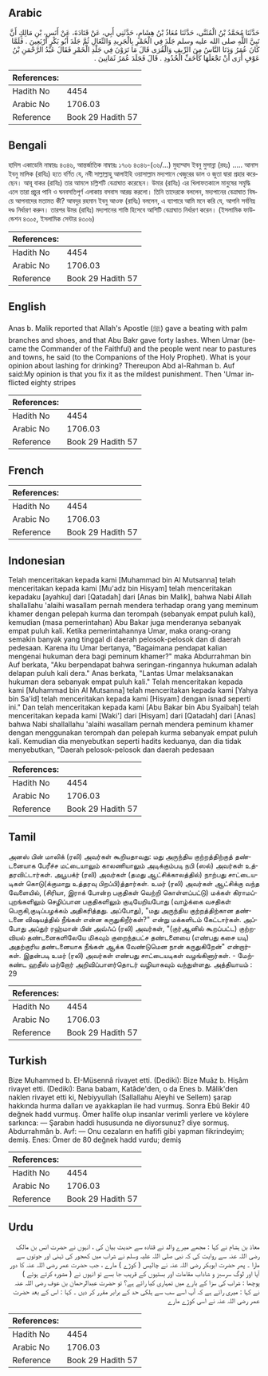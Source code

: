 ## Arabic


<div dir="rtl" lang="ar" style={{fontSize:'larger',backgroundColor:'#f8f9fa',padding:20}}>
حَدَّثَنَا مُحَمَّدُ بْنُ الْمُثَنَّى، حَدَّثَنَا مُعَاذُ بْنُ هِشَامٍ، حَدَّثَنِي أَبِي، عَنْ قَتَادَةَ، عَنْ أَنَسِ، بْنِ مَالِكٍ أَنَّ نَبِيَّ اللَّهِ صلى الله عليه وسلم جَلَدَ فِي الْخَمْرِ بِالْجَرِيدِ وَالنِّعَالِ ثُمَّ جَلَدَ أَبُو بَكْرٍ أَرْبَعِينَ ‏.‏ فَلَمَّا كَانَ عُمَرُ وَدَنَا النَّاسُ مِنَ الرِّيفِ وَالْقُرَى قَالَ مَا تَرَوْنَ فِي جَلْدِ الْخَمْرِ فَقَالَ عَبْدُ الرَّحْمَنِ بْنُ عَوْفٍ أَرَى أَنْ تَجْعَلَهَا كَأَخَفِّ الْحُدُودِ ‏.‏ قَالَ فَجَلَدَ عُمَرُ ثَمَانِينَ ‏.‏
</div>
<div style={{backgroundColor:'#f8f9fa',padding:20, marginBottom: 10}}><table> <thead> <tr> <th>References:</th> <th></th> </tr> </thead> <tbody><tr><td>Hadith No</td><td>4454</td></tr><tr><td>Arabic No</td><td>1706.03</td></tr><tr><td>Reference</td><td>Book 29 Hadith 57</td></tr></tbody></table></div>

## Bengali


<div dir="ltr" lang="bn" style={{fontSize:'larger',backgroundColor:'#f8f9fa',padding:20}}>
হাদিস একাডেমি নাম্বারঃ ৪৩৪৬, আন্তর্জাতিক নাম্বারঃ ১৭০৬ ৪৩৪৬-(৩৬/...) মুহাম্মাদ ইবনু মুসান্না (রহঃ) ..... আনাস ইবনু মালিক (রাযিঃ) হতে বর্ণিত যে, নবী সাল্লাল্লাহু আলাইহি ওয়াসাল্লাম মদ্যপানে খেজুরের ডাল ও জুতা দ্বারা প্রহার করেছেন। আবূ বাকর (রাযিঃ) তার আমলে চল্লিশটি বেত্ৰাঘাত করেছেন। উমার (রাযিঃ) এর খিলাফতকালে মানুষের সমৃদ্ধি এলে তারা প্রচুর পানি ও ঘনবসতিপূর্ণ এলাকায় বসবাস আরম্ভ করলো। তিনি তাদেরকে বললেন, মদ্যপানের বেত্ৰাঘাত বিষয়ে আপনাদের মতামত কী? আবদুর রহমান ইবনু আওফ (রাযিঃ) বললেন, এ ব্যাপারে আমি মনে করি যে, আপনি সর্বনিম্ন দণ্ড নির্ধারণ করুন। তারপর উমর (রাযিঃ) মদ্যপানের শাস্তি হিসেবে আশিটি বেত্ৰাঘাত নির্ধারণ করেন। (ইসলামিক ফাউন্ডেশন ৪৩০৫, ইসলামিক সেন্টার ৪৩০৬)
</div>
<div style={{backgroundColor:'#f8f9fa',padding:20, marginBottom: 10}}><table> <thead> <tr> <th>References:</th> <th></th> </tr> </thead> <tbody><tr><td>Hadith No</td><td>4454</td></tr><tr><td>Arabic No</td><td>1706.03</td></tr><tr><td>Reference</td><td>Book 29 Hadith 57</td></tr></tbody></table></div>

## English


<div dir="ltr" lang="en" style={{fontSize:'larger',backgroundColor:'#f8f9fa',padding:20}}>
Anas b. Malik reported that Allah's Apostle (ﷺ) gave a beating with palm branches and shoes, and that Abu Bakr gave forty lashes. When Umar (became the Commander of the Faithful) and the people went near to pastures and towns, he said (to the Companions of the Holy Prophet). What is your opinion about lashing for drinking? Thereupon Abd al-Rahman b. Auf said:My opinion is that you fix it as the mildest punishment. Then 'Umar inflicted eighty stripes
</div>
<div style={{backgroundColor:'#f8f9fa',padding:20, marginBottom: 10}}><table> <thead> <tr> <th>References:</th> <th></th> </tr> </thead> <tbody><tr><td>Hadith No</td><td>4454</td></tr><tr><td>Arabic No</td><td>1706.03</td></tr><tr><td>Reference</td><td>Book 29 Hadith 57</td></tr></tbody></table></div>

## French


<div dir="ltr" lang="fr" style={{fontSize:'larger',backgroundColor:'#f8f9fa',padding:20}}>

</div>
<div style={{backgroundColor:'#f8f9fa',padding:20, marginBottom: 10}}><table> <thead> <tr> <th>References:</th> <th></th> </tr> </thead> <tbody><tr><td>Hadith No</td><td>4454</td></tr><tr><td>Arabic No</td><td>1706.03</td></tr><tr><td>Reference</td><td>Book 29 Hadith 57</td></tr></tbody></table></div>

## Indonesian


<div dir="ltr" lang="id" style={{fontSize:'larger',backgroundColor:'#f8f9fa',padding:20}}>
Telah menceritakan kepada kami [Muhammad bin Al Mutsanna] telah menceritakan kepada kami [Mu'adz bin Hisyam] telah menceritakan kepadaku [ayahku] dari [Qatadah] dari [Anas bin Malik], bahwa Nabi Allah shallallahu 'alaihi wasallam pernah mendera terhadap orang yang meminum khamer dengan pelepah kurma dan terompah (sebanyak empat puluh kali), kemudian (masa pemerintahan) Abu Bakar juga menderanya sebanyak empat puluh kali. Ketika pemerintahannya Umar, maka orang-orang semakin banyak yang tinggal di daerah pelosok-pelosok dan di daerah pedesaan. Karena itu Umar bertanya, "Bagaimana pendapat kalian mengenai hukuman dera bagi peminum khamer?" maka Abdurrahman bin Auf berkata, "Aku berpendapat bahwa seringan-ringannya hukuman adalah delapan puluh kali dera." Anas berkata, "Lantas Umar melaksanakan hukuman dera sebanyak empat puluh kali." Telah menceritakan kepada kami [Muhammad bin Al Mutsanna] telah menceritakan kepada kami [Yahya bin Sa'id] telah menceritakan kepada kami [Hisyam] dengan isnad seperti ini." Dan telah menceritakan kepada kami [Abu Bakar bin Abu Syaibah] telah menceritakan kepada kami [Waki'] dari [Hisyam] dari [Qatadah] dari [Anas] bahwa Nabi shallallahu 'alaihi wasallam pernah mendera peminum khamer dengan menggunakan terompah dan pelepah kurma sebanyak empat puluh kali. Kemudian dia menyebutkan seperti hadits keduanya, dan dia tidak menyebutkan, "Daerah pelosok-pelosok dan daerah pedesaan
</div>
<div style={{backgroundColor:'#f8f9fa',padding:20, marginBottom: 10}}><table> <thead> <tr> <th>References:</th> <th></th> </tr> </thead> <tbody><tr><td>Hadith No</td><td>4454</td></tr><tr><td>Arabic No</td><td>1706.03</td></tr><tr><td>Reference</td><td>Book 29 Hadith 57</td></tr></tbody></table></div>

## Tamil


<div dir="ltr" lang="ta" style={{fontSize:'larger',backgroundColor:'#f8f9fa',padding:20}}>
அனஸ் பின் மாலிக் (ரலி) அவர்கள் கூறியதாவது: மது அருந்திய குற்றத்திற்குத் தண்டனையாக பேரீச்ச மட்டையாலும் காலணியாலும் அடிக்கும்படி நபி (ஸல்) அவர்கள் உத்தரவிட்டார்கள். அபூபக்ர் (ரலி) அவர்கள் (தமது ஆட்சிக்காலத்தில்) நாற்பது சாட்டையடிகள் கொடு(க்குமாறு உத்தரவு பிறப்பி)த்தார்கள். உமர் (ரலி) அவர்கள் ஆட்சிக்கு வந்த வேளையில், (சிரியா, இராக் போன்ற பகுதிகள் வெற்றி கொள்ளப்பட்டு) மக்கள் கிராமப்புறங்களிலும் செழிப்பான பகுதிகளிலும் குடியேறியபோது (வாழ்க்கை வசதிகள் பெருகி,குடிப்பழக்கம் அதிகரித்தது. அப்போது), "மது அருந்திய குற்றத்திற்கான தண்டனை விஷயத்தில் நீங்கள் என்ன கருதுகிறீர்கள்?" என்று மக்களிடம் கேட்டார்கள். அப்போது அப்துர் ரஹ்மான் பின் அவ்ஃப் (ரலி) அவர்கள், "(குர்ஆனில் கூறப்பட்ட) குற்றவியல் தண்டனைகளிலேயே மிகவும் குறைந்தபட்ச தண்டனையை (எண்பது கசை யடி) அதற்குரிய தண்டனையாக நீங்கள் ஆக்க வேண்டுமென நான் கருதுகிறேன்" என்றார்கள். இதன்படி உமர் (ரலி) அவர்கள் எண்பது சாட்டையடிகள் வழங்கினார்கள். - மேற்கண்ட ஹதீஸ் மற்றோர் அறிவிப்பாளர்தொடர் வழியாகவும் வந்துள்ளது. அத்தியாயம் : 29
</div>
<div style={{backgroundColor:'#f8f9fa',padding:20, marginBottom: 10}}><table> <thead> <tr> <th>References:</th> <th></th> </tr> </thead> <tbody><tr><td>Hadith No</td><td>4454</td></tr><tr><td>Arabic No</td><td>1706.03</td></tr><tr><td>Reference</td><td>Book 29 Hadith 57</td></tr></tbody></table></div>

## Turkish


<div dir="ltr" lang="tr" style={{fontSize:'larger',backgroundColor:'#f8f9fa',padding:20}}>
Bize Muhammed b. EI-Müsennâ rivayet etti. (Dediki): Bize Muâz b. Hişâm rivayet etti. (Dediki): Bana babam, Katâde'den, o da Enes b. Mâlik'den naklen rivayet etti ki, Nebiyyullah (Sallallahu Aleyhi ve Sellem) şarap hakkında hurma dalları ve ayakkaplan ile had vurmuş. Sonra Ebû Bekir 40 değnek hadd vurmuş. Ömer halîfe olup insanlar verimli yerlere ve köylere sarkınca: — Şarabın haddi hususunda ne diyorsunuz? diye sormuş. Abdurrahmân b. Avf: — Onu cezaların en hafifi gibi yapman fikrindeyim; demiş. Enes: Ömer de 80 değnek hadd vurdu; demiş
</div>
<div style={{backgroundColor:'#f8f9fa',padding:20, marginBottom: 10}}><table> <thead> <tr> <th>References:</th> <th></th> </tr> </thead> <tbody><tr><td>Hadith No</td><td>4454</td></tr><tr><td>Arabic No</td><td>1706.03</td></tr><tr><td>Reference</td><td>Book 29 Hadith 57</td></tr></tbody></table></div>

## Urdu


<div dir="rtl" lang="ur" style={{fontSize:'larger',backgroundColor:'#f8f9fa',padding:20}}>
معاذ بن ہشام نے کہا : مجھے میرے والد نے قتادہ سے حدیث بیان کی ، انہوں نے حضرت انس بن مالک رضی اللہ عنہ سے روایت کی کہ نبی صلی اللہ علیہ وسلم نے شراب میں کھجور کی ٹہنی اور جوتوں سے مارا ۔ پھر حضرت ابوبکر رضی اللہ عنہ نے چالیس ( کوڑے ) مارے ، جب حضرت عمر رضی اللہ عنہ کا دور آیا اور لوگ سرسبز و شاداب مقامات اور بستیوں کے قریب جا بسے تو انہوں نے ( مشورہ کرتے ہوئے ) پوچھا : شراب کی سزا کے بارے میں تمہاری کیا رائے ہے؟ تو حضرت عبدالرحمان بن عوف رضی اللہ عنہ نے کہا : میری رائے ہے کہ آپ اسے سب سے ہلکی حد کے برابر مقرر کر دیں ۔ کہا : اس کے بعد حضرت عمر رضی اللہ عنہ نے اسی کوڑے مارے
</div>
<div style={{backgroundColor:'#f8f9fa',padding:20, marginBottom: 10}}><table> <thead> <tr> <th>References:</th> <th></th> </tr> </thead> <tbody><tr><td>Hadith No</td><td>4454</td></tr><tr><td>Arabic No</td><td>1706.03</td></tr><tr><td>Reference</td><td>Book 29 Hadith 57</td></tr></tbody></table></div>